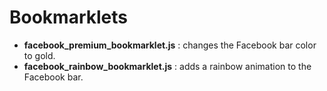 # Bookmarklets

 - **facebook_premium_bookmarklet.js** : changes the Facebook bar color to gold.
 - **facebook_rainbow_bookmarklet.js** : adds a rainbow animation to the Facebook bar.

